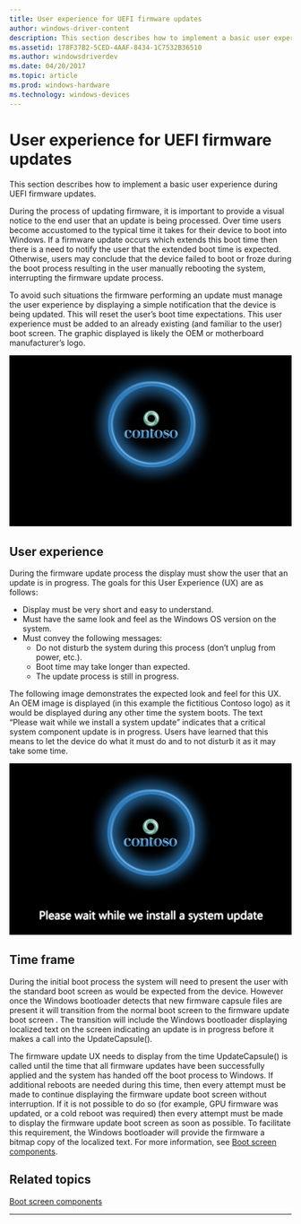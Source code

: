 ```yaml
---
title: User experience for UEFI firmware updates
author: windows-driver-content
description: This section describes how to implement a basic user experience during UEFI firmware updates.
ms.assetid: 178F37B2-5CED-4AAF-8434-1C7532B36510
ms.author: windowsdriverdev
ms.date: 04/20/2017
ms.topic: article
ms.prod: windows-hardware
ms.technology: windows-devices
---
```


# User experience for UEFI firmware updates


This section describes how to implement a basic user experience during UEFI firmware updates.

During the process of updating firmware, it is important to provide a visual notice to the end user that an update is being processed. Over time users become accustomed to the typical time it takes for their device to boot into Windows. If a firmware update occurs which extends this boot time then there is a need to notify the user that the extended boot time is expected. Otherwise, users may conclude that the device failed to boot or froze during the boot process resulting in the user manually rebooting the system, interrupting the firmware update process.

To avoid such situations the firmware performing an update must manage the user experience by displaying a simple notification that the device is being updated. This will reset the user’s boot time expectations. This user experience must be added to an already existing (and familiar to the user) boot screen. The graphic displayed is likely the OEM or motherboard manufacturer’s logo.

![standard oem boot screen](images/standardoembootscreen.png)

## User experience


During the firmware update process the display must show the user that an update is in progress. The goals for this User Experience (UX) are as follows:

-   Display must be very short and easy to understand.
-   Must have the same look and feel as the Windows OS version on the system.
-   Must convey the following messages:
    -   Do not disturb the system during this process (don’t unplug from power, etc.).
    -   Boot time may take longer than expected.
    -   The update process is still in progress.

The following image demonstrates the expected look and feel for this UX. An OEM image is displayed (in this example the fictitious Contoso logo) as it would be displayed during any other time the system boots. The text “Please wait while we install a system update” indicates that a critical system component update is in progress. Users have learned that this means to let the device do what it must do and to not disturb it as it may take some time.

![firmware update boot screen](images/firmwareupdatebootscreen.png)

## Time frame


During the initial boot process the system will need to present the user with the standard boot screen as would be expected from the device. However once the Windows bootloader detects that new firmware capsule files are present it will transition from the normal boot screen to the firmware update boot screen . The transition will include the Windows bootloader displaying localized text on the screen indicating an update is in progress before it makes a call into the UpdateCapsule().

The firmware update UX needs to display from the time UpdateCapsule() is called until the time that all firmware updates have been successfully applied and the system has handed off the boot process to Windows. If additional reboots are needed during this time, then every attempt must be made to continue displaying the firmware update boot screen without interruption. If it is not possible to do so (for example, GPU firmware was updated, or a cold reboot was required) then every attempt must be made to display the firmware update boot screen as soon as possible. To facilitate this requirement, the Windows bootloader will provide the firmware a bitmap copy of the localized text. For more information, see [Boot screen components](boot-screen-components.md).

## Related topics
[Boot screen components](boot-screen-components.md)  

--------------------


